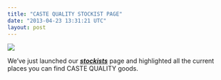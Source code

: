 ```yaml
---
title: "CASTE QUALITY STOCKIST PAGE"
date: "2013-04-23 13:31:21 UTC"
layout: post
---
```


<p><img src="https://media.tumblr.com/83415215bd8f1ee9f100be28901f4c1c/tumblr_inline_mlpmulWmRT1qz4rgp.png"/></p>

<div class="post ng-scope">
<p class="ng-binding"></p>
<p>We’ve just launched our <em><strong><a href="https://www.castequality.com/#/stockists" title="stockists">stockists</a></strong> </em>page and highlighted all the current places you can find CASTE QUALITY goods. </p>

<p></p>
</div>
